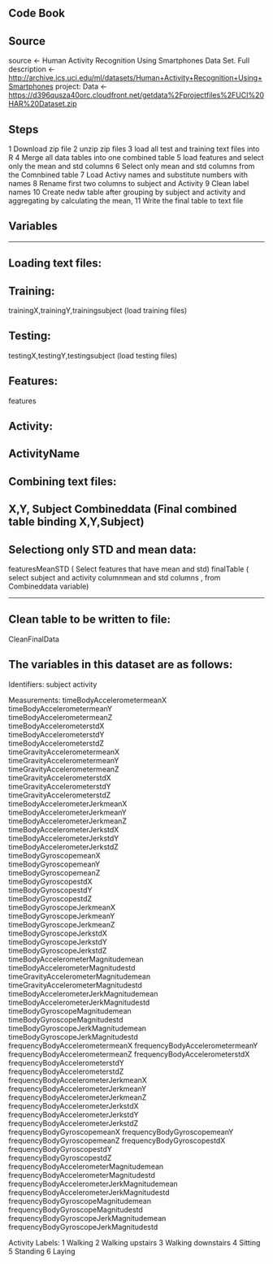 ## Code Book

## Source

source <-  Human Activity Recognition Using Smartphones Data Set. 
Full description <- http://archive.ics.uci.edu/ml/datasets/Human+Activity+Recognition+Using+Smartphones 
project: Data <- https://d396qusza40orc.cloudfront.net/getdata%2Fprojectfiles%2FUCI%20HAR%20Dataset.zip 

## Steps

1 Download zip file
2 unzip zip files
3 load all test and training text files into R
4 Merge all data tables into one combined table
5 load features and select only the mean and std columns
6 Select only mean and std columns from the Comnbined table
7 Load Activy names and substitute numbers with names
8 Rename first two columns to subject and Activity
9 Clean label names
10 Create nedw table after grouping by subject and activity and aggregating by calculating the mean,
11 Write the final table to text file


## Variables
------------------------------------------------------------------------------------------------------
## Loading text files:
## Training:
 trainingX,trainingY,trainingsubject (load training files)

## Testing:
testingX,testingY,testingsubject (load testing files)

## Features:
features

## Activity:
ActivityName
---------------------------------------------------------------------------------------------------------
## Combining  text files:
X,Y, Subject 
Combineddata (Final combined table binding X,Y,Subject)
------------------------------------------------------------------------------------------------------------
## Selectiong only STD and mean data:

featuresMeanSTD ( Select features that have mean and std)
finalTable ( select subject and activity columnmean and std columns ,  from Combineddata variable)

----------------------------------------------------------------------------------------------------------

## Clean table to be written to file:
CleanFinalData



## The variables in this dataset are as follows:

Identifiers:
subject	
activity	

Measurements:
timeBodyAccelerometermeanX	
timeBodyAccelerometermeanY	
timeBodyAccelerometermeanZ	
timeBodyAccelerometerstdX	
timeBodyAccelerometerstdY	
timeBodyAccelerometerstdZ	
timeGravityAccelerometermeanX	
timeGravityAccelerometermeanY	
timeGravityAccelerometermeanZ	
timeGravityAccelerometerstdX	
timeGravityAccelerometerstdY	
timeGravityAccelerometerstdZ	
timeBodyAccelerometerJerkmeanX	
timeBodyAccelerometerJerkmeanY	
timeBodyAccelerometerJerkmeanZ	
timeBodyAccelerometerJerkstdX	
timeBodyAccelerometerJerkstdY	
timeBodyAccelerometerJerkstdZ	
timeBodyGyroscopemeanX	
timeBodyGyroscopemeanY	
timeBodyGyroscopemeanZ	
timeBodyGyroscopestdX	
timeBodyGyroscopestdY	
timeBodyGyroscopestdZ	
timeBodyGyroscopeJerkmeanX	
timeBodyGyroscopeJerkmeanY	
timeBodyGyroscopeJerkmeanZ	
timeBodyGyroscopeJerkstdX	
timeBodyGyroscopeJerkstdY	
timeBodyGyroscopeJerkstdZ	
timeBodyAccelerometerMagnitudemean	
timeBodyAccelerometerMagnitudestd	
timeGravityAccelerometerMagnitudemean	
timeGravityAccelerometerMagnitudestd	
timeBodyAccelerometerJerkMagnitudemean	
timeBodyAccelerometerJerkMagnitudestd	
timeBodyGyroscopeMagnitudemean	
timeBodyGyroscopeMagnitudestd	
timeBodyGyroscopeJerkMagnitudemean	
timeBodyGyroscopeJerkMagnitudestd	
frequencyBodyAccelerometermeanX	
frequencyBodyAccelerometermeanY	
frequencyBodyAccelerometermeanZ	
frequencyBodyAccelerometerstdX	
frequencyBodyAccelerometerstdY	
frequencyBodyAccelerometerstdZ	
frequencyBodyAccelerometerJerkmeanX	
frequencyBodyAccelerometerJerkmeanY	
frequencyBodyAccelerometerJerkmeanZ	
frequencyBodyAccelerometerJerkstdX	
frequencyBodyAccelerometerJerkstdY	
frequencyBodyAccelerometerJerkstdZ	
frequencyBodyGyroscopemeanX	
frequencyBodyGyroscopemeanY	
frequencyBodyGyroscopemeanZ	
frequencyBodyGyroscopestdX	
frequencyBodyGyroscopestdY	
frequencyBodyGyroscopestdZ	
frequencyBodyAccelerometerMagnitudemean	
frequencyBodyAccelerometerMagnitudestd	
frequencyBodyAccelerometerJerkMagnitudemean	
frequencyBodyAccelerometerJerkMagnitudestd	
frequencyBodyGyroscopeMagnitudemean	
frequencyBodyGyroscopeMagnitudestd	
frequencyBodyGyroscopeJerkMagnitudemean
frequencyBodyGyroscopeJerkMagnitudestd	
						
Activity Labels:
1 Walking
2 Walking upstairs
3 Walking downstairs
4 Sitting
5 Standing
6 Laying
